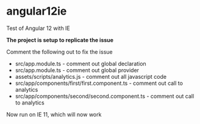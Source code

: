 # angular12ie
Test of Angular 12 with IE

**The project is setup to replicate the issue**

Comment the following out to fix the issue

* src/app.module.ts - comment out global declaration
* src/app.module.ts - comment out global provider
* assets/scripts/analytics.js - comment out all javascript code
* src/app/components/first/first.component.ts - comment out call to analytics
* src/app/components/second/second.component.ts - comment out call to analytics

Now run on IE 11, which will now work

